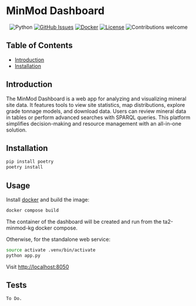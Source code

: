 # MinMod Dashboard

<div align="center">

![Python](https://img.shields.io/badge/python-v3.8+-blue.svg)
[![GitHub Issues](https://img.shields.io/github/issues/usc-isi-i2/minmod-webapp.svg)](https://github.com/usc-isi-i2/minmod-webapp/issues)
[![Docker](https://img.shields.io/docker/automated/jrottenberg/ffmpeg.svg?maxAge=2592000)]()
[![License](https://img.shields.io/badge/license-MIT-blue.svg)](https://github.com/usc-isi-i2/minmod-webapp/blob/main/LICENSE)
![Contributions welcome](https://img.shields.io/badge/contributions-welcome-orange.svg)

</div>

## Table of Contents

- [Introduction](#introduction)
- [Installation](#installation)

## Introduction

The MinMod Dashboard is a web app for analyzing and visualizing mineral site data. It features tools to view site statistics, map distributions, explore grade tonnage models, and download data. Users can review mineral data in tables or perform advanced searches with SPARQL queries. This platform simplifies decision-making and resource management with an all-in-one solution.


<!-- For more documentation, please see [not available yet](). -->

## Installation

```bash
pip install poetry
poetry install
```

## Usage

Install [docker](https://docs.docker.com/engine/installation/) and build the image:

```bash
docker compose build
```

The container of the dashboard will be created and run from the ta2-minmod-kg docker compose.

Otherwise, for the standalone web service:

```bash
source activate .venv/bin/activate
python app.py
```

Visit [http://localhost:8050](http://localhost:8050)


## Tests

```
To Do.
```

